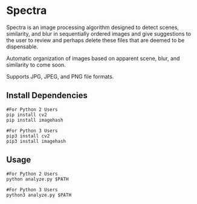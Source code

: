 # Spectra
Spectra is an image processing algorithm designed to detect scenes, similarity, and blur in sequentially ordered images and give suggestions to the user to review and perhaps delete these files that are deemed to be dispensable.

Automatic organization of images based on apparent scene, blur, and similarity to come soon.

Supports JPG, JPEG, and PNG file formats.

## Install Dependencies
```
#For Python 2 Users
pip install cv2
pip install imagehash

#For Python 3 Users
pip3 install cv2
pip3 install imagehash
```

## Usage
```
#For Python 2 Users
python analyze.py $PATH

#For Python 3 Users
python3 analyze.py $PATH
```
